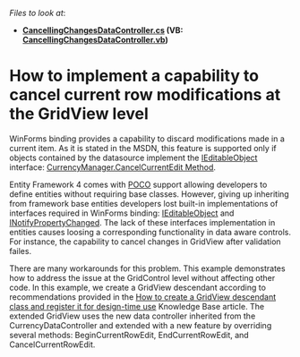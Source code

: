 <!-- default file list -->
*Files to look at*:

* **[CancellingChangesDataController.cs](./CS/DxSample/Grid/CancellingChangesDataController.cs) (VB: [CancellingChangesDataController.vb](./VB/DxSample/Grid/CancellingChangesDataController.vb))**
<!-- default file list end -->
# How to implement a capability to cancel current row modifications at the GridView level


<p>WinForms binding provides a capability to discard modifications made  in a current item. As it is stated in the MSDN, this feature is supported only if objects contained by the datasource implement the <a href="http://msdn.microsoft.com/en-us/library/system.componentmodel.ieditableobject.aspx"><u>IEditableObject</u></a> interface: <a href="http://msdn.microsoft.com/en-us/library/system.windows.forms.currencymanager.cancelcurrentedit.aspx"><u>CurrencyManager.CancelCurrentEdit Method</u></a>.</p><p>Entity Framework 4 comes with <a href="http://en.wikipedia.org/wiki/Plain_Old_CLR_Object"><u>POCO</u></a> support allowing developers to define entities without requiring base classes. However, giving up inheriting from framework base entities developers lost built-in implementations of interfaces required in WinForms binding: <a href="http://msdn.microsoft.com/en-us/library/system.componentmodel.ieditableobject.aspx">IEditableObject</a> and <a href="http://msdn.microsoft.com/en-us/library/System.ComponentModel.INotifyPropertyChanged.aspx">INotifyPropertyChanged</a>. The lack of these interfaces implementation in entities causes loosing a corresponding functionality in data aware controls. For instance, the capability to cancel changes in GridView after validation failes.</p><p>There are many workarounds for this problem. This example demonstrates how to address the issue at the GridControl level without affecting other code. In this example, we create a GridView descendant according to recommendations provided in the <a href="https://www.devexpress.com/Support/Center/p/A859">How to create a GridView descendant class and register it for design-time use</a> Knowledge Base article. The extended GridView uses the new data controller inherited from the CurrencyDataController and extended with a new feature by overriding several methods: BeginCurrentRowEdit, EndCurrentRowEdit, and CancelCurrentRowEdit.</p>

<br/>


